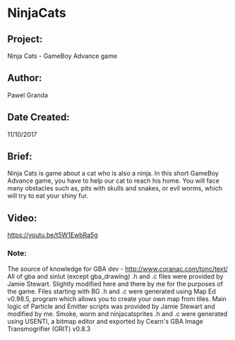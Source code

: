 # NinjaCats

## Project:
Ninja Cats - GameBoy Advance game

## Author:
Pawel Granda

## Date Created:
11/10/2017

## Brief:
Ninja Cats is game about a cat who is also a ninja. In this short GameBoy Advance game, you have to help our cat to reach his home. You will face many obstacles such as,	pits with skulls and snakes, or evil worms, which will try to eat your shiny fur.

## Video:
https://youtu.be/t5W1EwbRa5g

### Note:
The source of knowledge for GBA dev - http://www.coranac.com/tonc/text/
All of gba and sinlut (except gba_drawing) .h and .c files were provided by Jamie Stewart. Slightly modified here and there by me for the purposes of the game.
Files starting with BG .h and .c were generated using Map Ed v0.98.5, program which allows you to create your own map from tiles.
Main logic of Particle and Emitter scripts was provided by Jamie Stewart and modified by me.
Smoke, worm and ninjacatsprites .h and .c were generated using USENTI, a bitmap editor and exported by Cearn's GBA Image Transmogrifier (GRIT) v0.8.3

